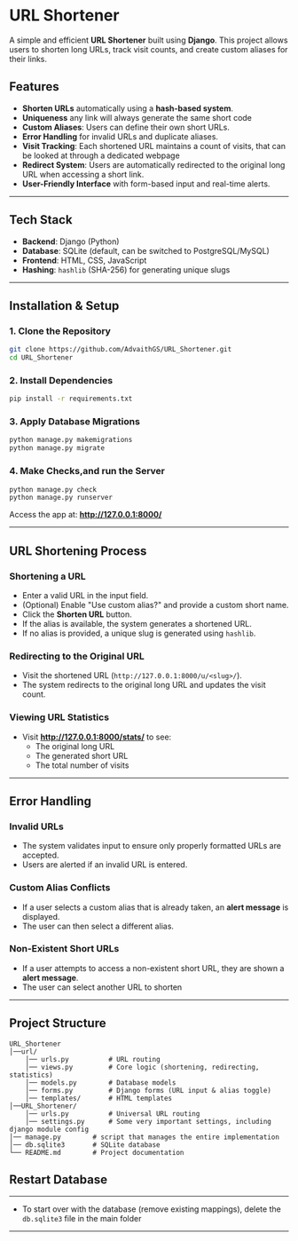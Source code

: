 # URL Shortener

A simple and efficient **URL Shortener** built using **Django**. This project allows users to shorten long URLs, track visit counts, and create custom aliases for their links.

## Features
- **Shorten URLs** automatically using a **hash-based system**.
- **Uniqueness** any link will always generate the same short code
- **Custom Aliases**: Users can define their own short URLs.
- **Error Handling** for invalid URLs and duplicate aliases.
- **Visit Tracking**: Each shortened URL maintains a count of visits, that can be looked at through a dedicated webpage
- **Redirect System**: Users are automatically redirected to the original long URL when accessing a short link.
- **User-Friendly Interface** with form-based input and real-time alerts.

---

## Tech Stack
- **Backend**: Django (Python)
- **Database**: SQLite (default, can be switched to PostgreSQL/MySQL)
- **Frontend**: HTML, CSS, JavaScript
- **Hashing**: `hashlib` (SHA-256) for generating unique slugs

---

## Installation & Setup

### 1. Clone the Repository
```sh
git clone https://github.com/AdvaithGS/URL_Shortener.git
cd URL_Shortener
```

### 2. Install Dependencies
```sh
pip install -r requirements.txt
```

### 3. Apply Database Migrations
```sh
python manage.py makemigrations
python manage.py migrate
```

### 4. Make Checks,and run the Server
```sh
python manage.py check
python manage.py runserver
```
Access the app at: **http://127.0.0.1:8000/**

---

## URL Shortening Process

### Shortening a URL
- Enter a valid URL in the input field.
- (Optional) Enable "Use custom alias?" and provide a custom short name.
- Click the **Shorten URL** button.
- If the alias is available, the system generates a shortened URL.
- If no alias is provided, a unique slug is generated using `hashlib`.

### Redirecting to the Original URL
- Visit the shortened URL (`http://127.0.0.1:8000/u/<slug>/`).
- The system redirects to the original long URL and updates the visit count.

### Viewing URL Statistics
- Visit **http://127.0.0.1:8000/stats/** to see:
  - The original long URL
  - The generated short URL
  - The total number of visits

---

## Error Handling
### **Invalid URLs**
- The system validates input to ensure only properly formatted URLs are accepted.
- Users are alerted if an invalid URL is entered.

### **Custom Alias Conflicts**
- If a user selects a custom alias that is already taken, an **alert message** is displayed.
- The user can then select a different alias.

### **Non-Existent Short URLs**
- If a user attempts to access a non-existent short URL, they are shown a **alert message**.
- The user can select another URL to shorten
---

## Project Structure
```
URL_Shortener
│──url/
    │── urls.py          # URL routing
    │── views.py         # Core logic (shortening, redirecting, statistics)
    │── models.py        # Database models
    │── forms.py         # Django forms (URL input & alias toggle)
    │── templates/       # HTML templates
│──URL_Shortener/
    │── urls.py          # Universal URL routing
    │── settings.py      # Some very important settings, including django module config
│── manage.py        # script that manages the entire implementation 
│── db.sqlite3       # SQLite database
└── README.md        # Project documentation
```
## Restart Database
---
- To start over with the database (remove existing mappings), delete the `db.sqlite3` file in the main folder  
---
